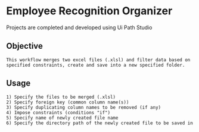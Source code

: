 # Employee Recognition Organizer
Projects are completed and developed using Ui Path Studio

## Objective
```
This workflow merges two excel files (.xlsl) and filter data based on specified constraints, create and save into a new specified folder.
```

## Usage
```
1) Specify the files to be merged (.xlsl)
2) Specify foreign key (common column name(s))
3) Specify duplicating column names to be removed (if any)
4) Impose constraints (conditions "if")
5) Specify name of newly created file name
6) Specify the directory path of the newly created file to be saved in
```

